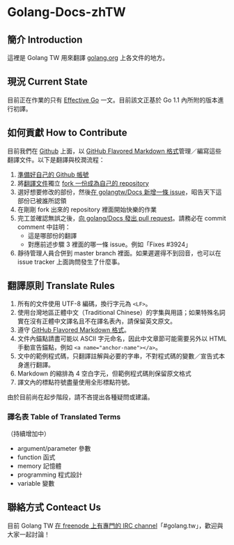 Golang-Docs-zhTW
================

## 簡介 Introduction

這裡是 Golang TW 用來翻譯 [golang.org](http://golang.org/) 上各文件的地方。

## 現況 Current State

目前正在作業的只有 [Effective Go](http://golang.org/doc/effective_go.html) 一文。目前該文正基於 Go 1.1 內所附的版本進行初譯。

## 如何貢獻 How to Contribute

目前我們在 [Github](https://github.com/) 上面，以 [GitHub Flavored Markdown 格式](https://help.github.com/articles/github-flavored-markdown)管理／編寫這些翻譯文件。以下是翻譯與校潤流程：

1. [準備好自己的 Github 帳號](https://github.com/join)
2. 將[翻譯文件](https://github.com/golangtw/Docs)獨立 [fork 一份成為自己的 repository](https://help.github.com/articles/fork-a-repo)
3. 選好想要修改的部份，然後[在 golangtw/Docs 新增一條 issue](https://github.com/golangtw/Docs/issues)，昭告天下這部份已被誰所認領
4. 在剛剛 fork 出來的 repository 裡面開始快樂的作業
5. 完工並確認無誤之後，[向 golang/Docs 發出 pull request](https://github.com/golangtw/Docs/pulls)。請務必在 commit comment 中註明：
    - 這是哪部份的翻譯
    - 對應前述步驟 3 裡面的哪一條 issue。例如「Fixes #3924」
6. 靜待管理人員合併到 master branch 裡面。如果遲遲得不到回音，也可以在 issue tracker 上面詢問發生了什麼事。

## 翻譯原則 Translate Rules

1. 所有的文件使用 UTF-8 編碼，換行字元為 `<LF>`。
2. 使用台灣地區正體中文（Traditional Chinese）的字集與用語；如果特殊名詞實在沒有正體中文譯名且不在譯名表內，請保留英文原文。
3. 遵守 [GitHub Flavored Markdown 格式](https://help.github.com/articles/github-flavored-markdown)。
4. 文件內錨點請盡可能以 ASCII 字元命名，因此中文章節可能需要另外以 HTML 手動宣告錨點，例如 `<a name="anchor-name"></a>`。
5. 文中的範例程式碼，只翻譯註解與必要的字串，不對程式碼的變數／宣告式本身進行翻譯。
6. Markdown 的縮排為 4 空白字元，但範例程式碼則保留原文格式
7. 譯文內的標點符號盡量使用全形標點符號。

由於目前尚在起步階段，請不吝提出各種疑問或建議。

### 譯名表 Table of Translated Terms

（持續增加中）

- argument/parameter 參數
- function 函式
- memory 記憶體
- programming 程式設計
- variable 變數

## 聯絡方式 Conteact Us

目前 Golang TW [在 freenode 上有專門的 IRC channel](http://webchat.freenode.net/?channels=golang.tw)「#golang.tw」，歡迎與大家一起討論！
